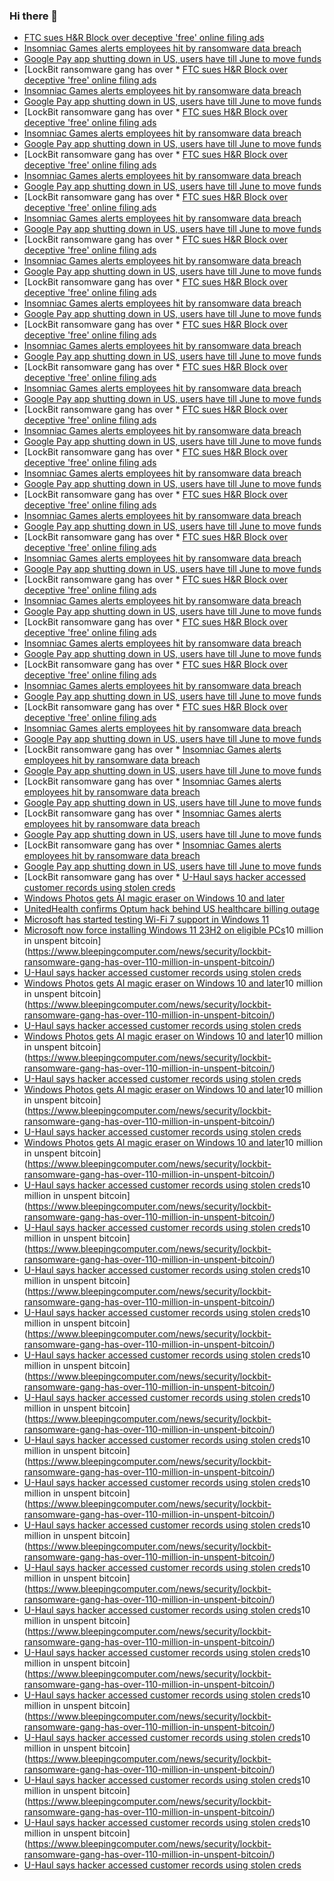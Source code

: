 ### Hi there 👋

<!--START_SECTION:feed-->
* [FTC sues H&R Block over deceptive 'free' online filing ads](https://www.bleepingcomputer.com/news/technology/ftc-sues-handr-block-over-deceptive-free-online-filing-ads/)
* [Insomniac Games alerts employees hit by ransomware data breach](https://www.bleepingcomputer.com/news/security/insomniac-games-alerts-employees-hit-by-ransomware-data-breach/)
* [Google Pay app shutting down in US, users have till June to move funds](https://www.bleepingcomputer.com/news/software/google-pay-app-shutting-down-in-us-users-have-till-june-to-move-funds/)
* [LockBit ransomware gang has over * [FTC sues H&R Block over deceptive 'free' online filing ads](https://www.bleepingcomputer.com/news/technology/ftc-sues-handr-block-over-deceptive-free-online-filing-ads/)
* [Insomniac Games alerts employees hit by ransomware data breach](https://www.bleepingcomputer.com/news/security/insomniac-games-alerts-employees-hit-by-ransomware-data-breach/)
* [Google Pay app shutting down in US, users have till June to move funds](https://www.bleepingcomputer.com/news/software/google-pay-app-shutting-down-in-us-users-have-till-june-to-move-funds/)
* [LockBit ransomware gang has over * [FTC sues H&R Block over deceptive 'free' online filing ads](https://www.bleepingcomputer.com/news/technology/ftc-sues-handr-block-over-deceptive-free-online-filing-ads/)
* [Insomniac Games alerts employees hit by ransomware data breach](https://www.bleepingcomputer.com/news/security/insomniac-games-alerts-employees-hit-by-ransomware-data-breach/)
* [Google Pay app shutting down in US, users have till June to move funds](https://www.bleepingcomputer.com/news/software/google-pay-app-shutting-down-in-us-users-have-till-june-to-move-funds/)
* [LockBit ransomware gang has over * [FTC sues H&R Block over deceptive 'free' online filing ads](https://www.bleepingcomputer.com/news/technology/ftc-sues-handr-block-over-deceptive-free-online-filing-ads/)
* [Insomniac Games alerts employees hit by ransomware data breach](https://www.bleepingcomputer.com/news/security/insomniac-games-alerts-employees-hit-by-ransomware-data-breach/)
* [Google Pay app shutting down in US, users have till June to move funds](https://www.bleepingcomputer.com/news/software/google-pay-app-shutting-down-in-us-users-have-till-june-to-move-funds/)
* [LockBit ransomware gang has over * [FTC sues H&R Block over deceptive 'free' online filing ads](https://www.bleepingcomputer.com/news/technology/ftc-sues-handr-block-over-deceptive-free-online-filing-ads/)
* [Insomniac Games alerts employees hit by ransomware data breach](https://www.bleepingcomputer.com/news/security/insomniac-games-alerts-employees-hit-by-ransomware-data-breach/)
* [Google Pay app shutting down in US, users have till June to move funds](https://www.bleepingcomputer.com/news/software/google-pay-app-shutting-down-in-us-users-have-till-june-to-move-funds/)
* [LockBit ransomware gang has over * [FTC sues H&R Block over deceptive 'free' online filing ads](https://www.bleepingcomputer.com/news/technology/ftc-sues-handr-block-over-deceptive-free-online-filing-ads/)
* [Insomniac Games alerts employees hit by ransomware data breach](https://www.bleepingcomputer.com/news/security/insomniac-games-alerts-employees-hit-by-ransomware-data-breach/)
* [Google Pay app shutting down in US, users have till June to move funds](https://www.bleepingcomputer.com/news/software/google-pay-app-shutting-down-in-us-users-have-till-june-to-move-funds/)
* [LockBit ransomware gang has over * [FTC sues H&R Block over deceptive 'free' online filing ads](https://www.bleepingcomputer.com/news/technology/ftc-sues-handr-block-over-deceptive-free-online-filing-ads/)
* [Insomniac Games alerts employees hit by ransomware data breach](https://www.bleepingcomputer.com/news/security/insomniac-games-alerts-employees-hit-by-ransomware-data-breach/)
* [Google Pay app shutting down in US, users have till June to move funds](https://www.bleepingcomputer.com/news/software/google-pay-app-shutting-down-in-us-users-have-till-june-to-move-funds/)
* [LockBit ransomware gang has over * [FTC sues H&R Block over deceptive 'free' online filing ads](https://www.bleepingcomputer.com/news/technology/ftc-sues-handr-block-over-deceptive-free-online-filing-ads/)
* [Insomniac Games alerts employees hit by ransomware data breach](https://www.bleepingcomputer.com/news/security/insomniac-games-alerts-employees-hit-by-ransomware-data-breach/)
* [Google Pay app shutting down in US, users have till June to move funds](https://www.bleepingcomputer.com/news/software/google-pay-app-shutting-down-in-us-users-have-till-june-to-move-funds/)
* [LockBit ransomware gang has over * [FTC sues H&R Block over deceptive 'free' online filing ads](https://www.bleepingcomputer.com/news/technology/ftc-sues-handr-block-over-deceptive-free-online-filing-ads/)
* [Insomniac Games alerts employees hit by ransomware data breach](https://www.bleepingcomputer.com/news/security/insomniac-games-alerts-employees-hit-by-ransomware-data-breach/)
* [Google Pay app shutting down in US, users have till June to move funds](https://www.bleepingcomputer.com/news/software/google-pay-app-shutting-down-in-us-users-have-till-june-to-move-funds/)
* [LockBit ransomware gang has over * [FTC sues H&R Block over deceptive 'free' online filing ads](https://www.bleepingcomputer.com/news/technology/ftc-sues-handr-block-over-deceptive-free-online-filing-ads/)
* [Insomniac Games alerts employees hit by ransomware data breach](https://www.bleepingcomputer.com/news/security/insomniac-games-alerts-employees-hit-by-ransomware-data-breach/)
* [Google Pay app shutting down in US, users have till June to move funds](https://www.bleepingcomputer.com/news/software/google-pay-app-shutting-down-in-us-users-have-till-june-to-move-funds/)
* [LockBit ransomware gang has over * [FTC sues H&R Block over deceptive 'free' online filing ads](https://www.bleepingcomputer.com/news/technology/ftc-sues-handr-block-over-deceptive-free-online-filing-ads/)
* [Insomniac Games alerts employees hit by ransomware data breach](https://www.bleepingcomputer.com/news/security/insomniac-games-alerts-employees-hit-by-ransomware-data-breach/)
* [Google Pay app shutting down in US, users have till June to move funds](https://www.bleepingcomputer.com/news/software/google-pay-app-shutting-down-in-us-users-have-till-june-to-move-funds/)
* [LockBit ransomware gang has over * [FTC sues H&R Block over deceptive 'free' online filing ads](https://www.bleepingcomputer.com/news/technology/ftc-sues-handr-block-over-deceptive-free-online-filing-ads/)
* [Insomniac Games alerts employees hit by ransomware data breach](https://www.bleepingcomputer.com/news/security/insomniac-games-alerts-employees-hit-by-ransomware-data-breach/)
* [Google Pay app shutting down in US, users have till June to move funds](https://www.bleepingcomputer.com/news/software/google-pay-app-shutting-down-in-us-users-have-till-june-to-move-funds/)
* [LockBit ransomware gang has over * [FTC sues H&R Block over deceptive 'free' online filing ads](https://www.bleepingcomputer.com/news/technology/ftc-sues-handr-block-over-deceptive-free-online-filing-ads/)
* [Insomniac Games alerts employees hit by ransomware data breach](https://www.bleepingcomputer.com/news/security/insomniac-games-alerts-employees-hit-by-ransomware-data-breach/)
* [Google Pay app shutting down in US, users have till June to move funds](https://www.bleepingcomputer.com/news/software/google-pay-app-shutting-down-in-us-users-have-till-june-to-move-funds/)
* [LockBit ransomware gang has over * [FTC sues H&R Block over deceptive 'free' online filing ads](https://www.bleepingcomputer.com/news/technology/ftc-sues-handr-block-over-deceptive-free-online-filing-ads/)
* [Insomniac Games alerts employees hit by ransomware data breach](https://www.bleepingcomputer.com/news/security/insomniac-games-alerts-employees-hit-by-ransomware-data-breach/)
* [Google Pay app shutting down in US, users have till June to move funds](https://www.bleepingcomputer.com/news/software/google-pay-app-shutting-down-in-us-users-have-till-june-to-move-funds/)
* [LockBit ransomware gang has over * [FTC sues H&R Block over deceptive 'free' online filing ads](https://www.bleepingcomputer.com/news/technology/ftc-sues-handr-block-over-deceptive-free-online-filing-ads/)
* [Insomniac Games alerts employees hit by ransomware data breach](https://www.bleepingcomputer.com/news/security/insomniac-games-alerts-employees-hit-by-ransomware-data-breach/)
* [Google Pay app shutting down in US, users have till June to move funds](https://www.bleepingcomputer.com/news/software/google-pay-app-shutting-down-in-us-users-have-till-june-to-move-funds/)
* [LockBit ransomware gang has over * [FTC sues H&R Block over deceptive 'free' online filing ads](https://www.bleepingcomputer.com/news/technology/ftc-sues-handr-block-over-deceptive-free-online-filing-ads/)
* [Insomniac Games alerts employees hit by ransomware data breach](https://www.bleepingcomputer.com/news/security/insomniac-games-alerts-employees-hit-by-ransomware-data-breach/)
* [Google Pay app shutting down in US, users have till June to move funds](https://www.bleepingcomputer.com/news/software/google-pay-app-shutting-down-in-us-users-have-till-june-to-move-funds/)
* [LockBit ransomware gang has over * [FTC sues H&R Block over deceptive 'free' online filing ads](https://www.bleepingcomputer.com/news/technology/ftc-sues-handr-block-over-deceptive-free-online-filing-ads/)
* [Insomniac Games alerts employees hit by ransomware data breach](https://www.bleepingcomputer.com/news/security/insomniac-games-alerts-employees-hit-by-ransomware-data-breach/)
* [Google Pay app shutting down in US, users have till June to move funds](https://www.bleepingcomputer.com/news/software/google-pay-app-shutting-down-in-us-users-have-till-june-to-move-funds/)
* [LockBit ransomware gang has over * [Insomniac Games alerts employees hit by ransomware data breach](https://www.bleepingcomputer.com/news/security/insomniac-games-alerts-employees-hit-by-ransomware-data-breach/)
* [Google Pay app shutting down in US, users have till June to move funds](https://www.bleepingcomputer.com/news/software/google-pay-app-shutting-down-in-us-users-have-till-june-to-move-funds/)
* [LockBit ransomware gang has over * [Insomniac Games alerts employees hit by ransomware data breach](https://www.bleepingcomputer.com/news/security/insomniac-games-alerts-employees-hit-by-ransomware-data-breach/)
* [Google Pay app shutting down in US, users have till June to move funds](https://www.bleepingcomputer.com/news/software/google-pay-app-shutting-down-in-us-users-have-till-june-to-move-funds/)
* [LockBit ransomware gang has over * [Insomniac Games alerts employees hit by ransomware data breach](https://www.bleepingcomputer.com/news/security/insomniac-games-alerts-employees-hit-by-ransomware-data-breach/)
* [Google Pay app shutting down in US, users have till June to move funds](https://www.bleepingcomputer.com/news/software/google-pay-app-shutting-down-in-us-users-have-till-june-to-move-funds/)
* [LockBit ransomware gang has over * [Insomniac Games alerts employees hit by ransomware data breach](https://www.bleepingcomputer.com/news/security/insomniac-games-alerts-employees-hit-by-ransomware-data-breach/)
* [Google Pay app shutting down in US, users have till June to move funds](https://www.bleepingcomputer.com/news/software/google-pay-app-shutting-down-in-us-users-have-till-june-to-move-funds/)
* [LockBit ransomware gang has over * [U-Haul says hacker accessed customer records using stolen creds](https://www.bleepingcomputer.com/news/security/u-haul-says-hacker-accessed-customer-records-using-stolen-creds/)
* [Windows Photos gets AI magic eraser on Windows 10 and later](https://www.bleepingcomputer.com/news/microsoft/windows-photos-gets-ai-magic-eraser-on-windows-10-and-later/)
* [UnitedHealth confirms Optum hack behind US healthcare billing outage](https://www.bleepingcomputer.com/news/security/unitedhealth-confirms-optum-hack-behind-us-healthcare-billing-outage/)
* [Microsoft has started testing Wi-Fi 7 support in Windows 11](https://www.bleepingcomputer.com/news/microsoft/microsoft-has-started-testing-wi-fi-7-support-in-windows-11/)
* [Microsoft now force installing Windows 11 23H2 on eligible PCs](https://www.bleepingcomputer.com/news/microsoft/microsoft-now-force-installing-windows-11-23h2-on-eligible-pcs/)10 million in unspent bitcoin](https://www.bleepingcomputer.com/news/security/lockbit-ransomware-gang-has-over-110-million-in-unspent-bitcoin/)
* [U-Haul says hacker accessed customer records using stolen creds](https://www.bleepingcomputer.com/news/security/u-haul-says-hacker-accessed-customer-records-using-stolen-creds/)
* [Windows Photos gets AI magic eraser on Windows 10 and later](https://www.bleepingcomputer.com/news/microsoft/windows-photos-gets-ai-magic-eraser-on-windows-10-and-later/)10 million in unspent bitcoin](https://www.bleepingcomputer.com/news/security/lockbit-ransomware-gang-has-over-110-million-in-unspent-bitcoin/)
* [U-Haul says hacker accessed customer records using stolen creds](https://www.bleepingcomputer.com/news/security/u-haul-says-hacker-accessed-customer-records-using-stolen-creds/)
* [Windows Photos gets AI magic eraser on Windows 10 and later](https://www.bleepingcomputer.com/news/microsoft/windows-photos-gets-ai-magic-eraser-on-windows-10-and-later/)10 million in unspent bitcoin](https://www.bleepingcomputer.com/news/security/lockbit-ransomware-gang-has-over-110-million-in-unspent-bitcoin/)
* [U-Haul says hacker accessed customer records using stolen creds](https://www.bleepingcomputer.com/news/security/u-haul-says-hacker-accessed-customer-records-using-stolen-creds/)
* [Windows Photos gets AI magic eraser on Windows 10 and later](https://www.bleepingcomputer.com/news/microsoft/windows-photos-gets-ai-magic-eraser-on-windows-10-and-later/)10 million in unspent bitcoin](https://www.bleepingcomputer.com/news/security/lockbit-ransomware-gang-has-over-110-million-in-unspent-bitcoin/)
* [U-Haul says hacker accessed customer records using stolen creds](https://www.bleepingcomputer.com/news/security/u-haul-says-hacker-accessed-customer-records-using-stolen-creds/)
* [Windows Photos gets AI magic eraser on Windows 10 and later](https://www.bleepingcomputer.com/news/microsoft/windows-photos-gets-ai-magic-eraser-on-windows-10-and-later/)10 million in unspent bitcoin](https://www.bleepingcomputer.com/news/security/lockbit-ransomware-gang-has-over-110-million-in-unspent-bitcoin/)
* [U-Haul says hacker accessed customer records using stolen creds](https://www.bleepingcomputer.com/news/security/u-haul-says-hacker-accessed-customer-records-using-stolen-creds/)10 million in unspent bitcoin](https://www.bleepingcomputer.com/news/security/lockbit-ransomware-gang-has-over-110-million-in-unspent-bitcoin/)
* [U-Haul says hacker accessed customer records using stolen creds](https://www.bleepingcomputer.com/news/security/u-haul-says-hacker-accessed-customer-records-using-stolen-creds/)10 million in unspent bitcoin](https://www.bleepingcomputer.com/news/security/lockbit-ransomware-gang-has-over-110-million-in-unspent-bitcoin/)
* [U-Haul says hacker accessed customer records using stolen creds](https://www.bleepingcomputer.com/news/security/u-haul-says-hacker-accessed-customer-records-using-stolen-creds/)10 million in unspent bitcoin](https://www.bleepingcomputer.com/news/security/lockbit-ransomware-gang-has-over-110-million-in-unspent-bitcoin/)
* [U-Haul says hacker accessed customer records using stolen creds](https://www.bleepingcomputer.com/news/security/u-haul-says-hacker-accessed-customer-records-using-stolen-creds/)10 million in unspent bitcoin](https://www.bleepingcomputer.com/news/security/lockbit-ransomware-gang-has-over-110-million-in-unspent-bitcoin/)
* [U-Haul says hacker accessed customer records using stolen creds](https://www.bleepingcomputer.com/news/security/u-haul-says-hacker-accessed-customer-records-using-stolen-creds/)10 million in unspent bitcoin](https://www.bleepingcomputer.com/news/security/lockbit-ransomware-gang-has-over-110-million-in-unspent-bitcoin/)
* [U-Haul says hacker accessed customer records using stolen creds](https://www.bleepingcomputer.com/news/security/u-haul-says-hacker-accessed-customer-records-using-stolen-creds/)10 million in unspent bitcoin](https://www.bleepingcomputer.com/news/security/lockbit-ransomware-gang-has-over-110-million-in-unspent-bitcoin/)
* [U-Haul says hacker accessed customer records using stolen creds](https://www.bleepingcomputer.com/news/security/u-haul-says-hacker-accessed-customer-records-using-stolen-creds/)10 million in unspent bitcoin](https://www.bleepingcomputer.com/news/security/lockbit-ransomware-gang-has-over-110-million-in-unspent-bitcoin/)
* [U-Haul says hacker accessed customer records using stolen creds](https://www.bleepingcomputer.com/news/security/u-haul-says-hacker-accessed-customer-records-using-stolen-creds/)10 million in unspent bitcoin](https://www.bleepingcomputer.com/news/security/lockbit-ransomware-gang-has-over-110-million-in-unspent-bitcoin/)
* [U-Haul says hacker accessed customer records using stolen creds](https://www.bleepingcomputer.com/news/security/u-haul-says-hacker-accessed-customer-records-using-stolen-creds/)10 million in unspent bitcoin](https://www.bleepingcomputer.com/news/security/lockbit-ransomware-gang-has-over-110-million-in-unspent-bitcoin/)
* [U-Haul says hacker accessed customer records using stolen creds](https://www.bleepingcomputer.com/news/security/u-haul-says-hacker-accessed-customer-records-using-stolen-creds/)10 million in unspent bitcoin](https://www.bleepingcomputer.com/news/security/lockbit-ransomware-gang-has-over-110-million-in-unspent-bitcoin/)
* [U-Haul says hacker accessed customer records using stolen creds](https://www.bleepingcomputer.com/news/security/u-haul-says-hacker-accessed-customer-records-using-stolen-creds/)10 million in unspent bitcoin](https://www.bleepingcomputer.com/news/security/lockbit-ransomware-gang-has-over-110-million-in-unspent-bitcoin/)
* [U-Haul says hacker accessed customer records using stolen creds](https://www.bleepingcomputer.com/news/security/u-haul-says-hacker-accessed-customer-records-using-stolen-creds/)10 million in unspent bitcoin](https://www.bleepingcomputer.com/news/security/lockbit-ransomware-gang-has-over-110-million-in-unspent-bitcoin/)
* [U-Haul says hacker accessed customer records using stolen creds](https://www.bleepingcomputer.com/news/security/u-haul-says-hacker-accessed-customer-records-using-stolen-creds/)10 million in unspent bitcoin](https://www.bleepingcomputer.com/news/security/lockbit-ransomware-gang-has-over-110-million-in-unspent-bitcoin/)
* [U-Haul says hacker accessed customer records using stolen creds](https://www.bleepingcomputer.com/news/security/u-haul-says-hacker-accessed-customer-records-using-stolen-creds/)10 million in unspent bitcoin](https://www.bleepingcomputer.com/news/security/lockbit-ransomware-gang-has-over-110-million-in-unspent-bitcoin/)
* [U-Haul says hacker accessed customer records using stolen creds](https://www.bleepingcomputer.com/news/security/u-haul-says-hacker-accessed-customer-records-using-stolen-creds/)10 million in unspent bitcoin](https://www.bleepingcomputer.com/news/security/lockbit-ransomware-gang-has-over-110-million-in-unspent-bitcoin/)
* [U-Haul says hacker accessed customer records using stolen creds](https://www.bleepingcomputer.com/news/security/u-haul-says-hacker-accessed-customer-records-using-stolen-creds/)10 million in unspent bitcoin](https://www.bleepingcomputer.com/news/security/lockbit-ransomware-gang-has-over-110-million-in-unspent-bitcoin/)
* [U-Haul says hacker accessed customer records using stolen creds](https://www.bleepingcomputer.com/news/security/u-haul-says-hacker-accessed-customer-records-using-stolen-creds/)
<!--END_SECTION:feed-->

<!--
**frankenk/frankenk** is a ✨ _special_ ✨ repository because its `README.md` (this file) appears on your GitHub profile.

Here are some ideas to get you started:

- 🔭 I’m currently working on ...
- 🌱 I’m currently learning ...
- 👯 I’m looking to collaborate on ...
- 🤔 I’m looking for help with ...
- 💬 Ask me about ...
- 📫 How to reach me: ...
- 😄 Pronouns: ...
- ⚡ Fun fact: ...
-->



